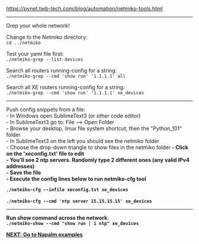https://pynet.twb-tech.com/blog/automation/netmiko-tools.html

---
Grep your whole network!<br>

Change to the Netmiko directory:<br>
```cd ../netmiko```<br>

Test your yaml file first:<br> 
```./netmiko-grep --list-devices```

Search all routers running-config for a string:<br>
```./netmiko-grep --cmd 'show run' '1.1.1.1' all```

Search all XE routers running-config for a string:<br> 
```./netmiko-grep --cmd 'show run' '1.1.1.1' xe_devices``` 

---
Push config snippets from a file:<br>
    - In Windows open SublimeText3 (or other code editor)<br>
    - In SublimeText3 go to: File --> Open Folder<br>
        - Browse your desktop, linux file system shortcut, then the "Python_101" folder<br>
        - In SublimeText3 on the left you should see the netmiko folder<br>
        - Choose the drop-down triangle to show files in the netmiko folder<b>
        - Click on the 'xeconfig.txt' file to edit<br>
        - You'll see 2 ntp servers.  Randomly type 2 different ones (any valid IPv4 addresses)<br>
        - Save the file <br>
    - Execute the config lines below to run netmiko-cfg tool <br>
     
```./netmiko-cfg --infile xeconfig.txt xe_devices```<br><br>
```./netmiko-cfg --cmd 'ntp server 15.15.15.15' xe_devices```

---
Run show command across the network.<br>
```./netmiko-show --cmd "show run | i ntp" xe_devices```

[NEXT: Go to Napalm examples](https://github.com/mikesaur/public/tree/master/Python_101/napalm)
